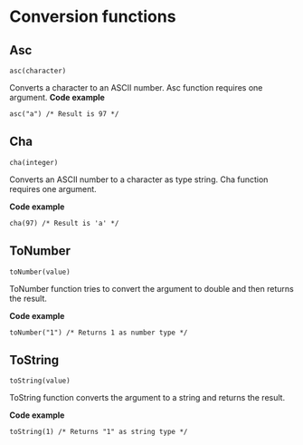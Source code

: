 # Conversion functions
## Asc
`asc(character)`

Converts a character to an ASCII number. Asc function requires one argument.
**Code example**
```
asc("a") /* Result is 97 */
```

## Cha
`cha(integer)`

Converts an ASCII number to a character as type string. Cha function requires one argument.

**Code example**

```
cha(97) /* Result is 'a' */
```

## ToNumber
`toNumber(value)`

ToNumber function tries to convert the argument to double and then returns the result.

**Code example**

```
toNumber("1") /* Returns 1 as number type */
```

## ToString
`toString(value)`

ToString function converts the argument to a string and returns the result.

**Code example**

```
toString(1) /* Returns "1" as string type */
```
